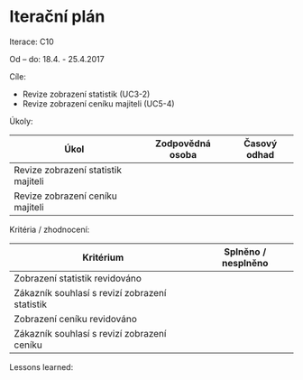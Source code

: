<h1>Iterační plán</h1>
Iterace:  C10

Od – do: 18.4. - 25.4.2017


Cíle:
- Revize zobrazení statistik (UC3-2)
- Revize zobrazení ceníku majiteli (UC5-4)

Úkoly:

|Úkol|	Zodpovědná osoba|	Časový odhad|
|---|---|---|
|Revize zobrazení statistik majiteli|||
|Revize zobrazení ceníku majiteli|||


Kritéria / zhodnocení:

|Kritérium	|Splněno / nesplněno|
|---|---|
|Zobrazení statistik revidováno||
|Zákazník souhlasí s revizí zobrazení statistik||
|Zobrazení ceníku revidováno||
|Zákazník souhlasí s revizí zobrazení ceníku||

Lessons learned:
